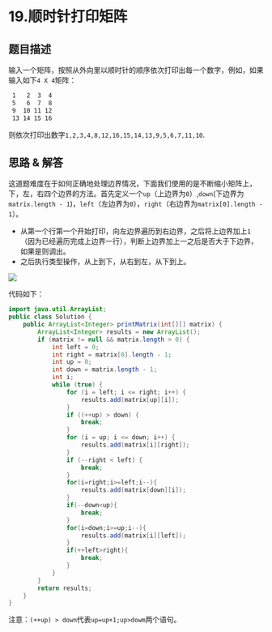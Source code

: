 # 19.顺时针打印矩阵

## 题目描述

输入一个矩阵，按照从外向里以顺时针的顺序依次打印出每一个数字，例如，如果输入如下`4 X 4`矩阵：
```txt
 1   2  3  4
 5   6  7  8
 9  10 11 12 
 13 14 15 16 
```
则依次打印出数字`1,2,3,4,8,12,16,15,14,13,9,5,6,7,11,10`.

## 思路 & 解答

这道题难度在于如何正确地处理边界情况，下面我们使用的是不断缩小矩阵上，下，左，右四个边界的方法。首先定义一个`up`（上边界为`0`）,`down`(下边界为`matrix.length - 1`)，`left`（左边界为`0`），`right`（右边界为`matrix[0].length - 1`）。

- 从第一个行第一个开始打印，向左边界遍历到右边界，之后将上边界加上`1`（因为已经遍历完成上边界一行），判断上边界加上一之后是否大于下边界，如果是则调出。
- 之后执行类型操作，从上到下，从右到左，从下到上。


![](https://imgconvert.csdnimg.cn/aHR0cHM6Ly9tYXJrZG93bnBpY3R1cmUub3NzLWNuLXFpbmdkYW8uYWxpeXVuY3MuY29tLzIwMjAwNzE5MDIwMzI4LnBuZw?x-oss-process=image/format,png)

代码如下：

```java
import java.util.ArrayList;
public class Solution {
    public ArrayList<Integer> printMatrix(int[][] matrix) {
        ArrayList<Integer> results = new ArrayList();
        if (matrix != null && matrix.length > 0) {
            int left = 0;
            int right = matrix[0].length - 1;
            int up = 0;
            int down = matrix.length - 1;
            int i;
            while (true) {
                for (i = left; i <= right; i++) {
                    results.add(matrix[up][i]);
                }
                if ((++up) > down) {
                    break;
                }
                for (i = up; i <= down; i++) {
                    results.add(matrix[i][right]);
                }
                if (--right < left) {
                    break;
                }
                for(i=right;i>=left;i--){
                    results.add(matrix[down][i]);
                }
                if(--down<up){
                    break;
                }
                for(i=down;i>=up;i--){
                    results.add(matrix[i][left]);
                }
                if(++left>right){
                    break;
                }
            }
        }
        return results;
    }
}
```
注意：`(++up) > down`代表`up=up+1;up>dowm`两个语句。


